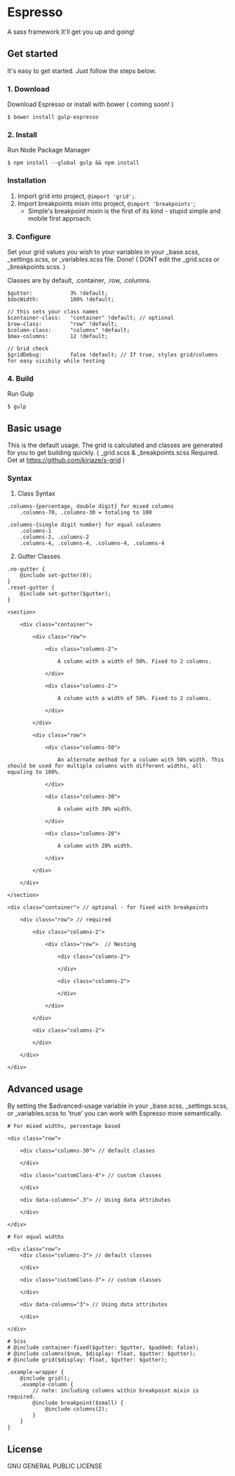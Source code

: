 # Espresso
A sass framework
It'll get you up and going!


## Get started
It's easy to get started. Just follow the steps below.


### 1. Download

Download Espresso or install with bower ( coming soon! )

	$ bower install gulp-espresso


### 2. Install

Run Node Package Manager

	$ npm install --global gulp && npm install

### Installation

1. Import grid into project, `@import 'grid';`.
2. Import breakpoints mixin into project, `@import 'breakpoints'`;
	* Simple's breakpoint mixin is the first of its kind - stupid simple and mobile first approach.

### 3. Configure

Set your grid values you wish to your variables in your _base.scss, _settings.scss, or _variables.scss file. Done! ( DONT edit the _grid.scss or _breakpoints.scss. )

Classes are by default, .container, .row, .columns.

	$gutter: 			3% !default;
	$docWidth: 			100% !default;

	// this sets your class names
	$container-class:	"container" !default; // optional
	$row-class:			"row" !default;
	$column-class:		"columns" !default;
	$max-columns:		12 !default;

	// Grid check
	$gridDebug:			false !default; // If true, styles grid/columns for easy visibily while testing


### 4. Build

Run Gulp

	$ gulp


## Basic usage

This is the default usage. The grid is calculated and classes are generated for you to get building quickly. ( _grid.scss & _breakpoints.scss Required. Get at https://github.com/kiriaze/s-grid )

### Syntax
1. Class Syntax
```
.columns-{percentage, double digit} for mixed columns
	.columns-70, .columns-30 = totaling to 100

.columns-{single digit number} for equal coloumns
	.columns-1
	.columns-2, .columns-2
	.columns-4, .columns-4, .columns-4, .columns-4
```

2. Gutter Classes

```
.no-gutter {
	@include set-gutter(0);
}
.reset-gutter {
	@include set-gutter($gutter);
}
```

	<section>

        <div class="container">

            <div class="row">

                <div class="columns-2">

                    A column with a width of 50%. Fixed to 2 columns.

                </div>

                <div class="columns-2">

                    A column with a width of 50%. Fixed to 2 columns.

                </div>

            </div>

            <div class="row">

                <div class="columns-50">

                    An alternate method for a column with 50% width. This should be used for multiple columns with different widths, all equaling to 100%.

                </div>

                <div class="columns-30">

                    A column with 30% width.

                </div>

                <div class="columns-20">

                    A column with 20% width.

                </div>

            </div>

        </div>

	</section>

	<div class="container"> // optional - for fixed with breakpoints

		<div class="row"> // required

			<div class="columns-2">

	        	<div class="row">  // Nesting

					<div class="columns-2">

					</div>

	                <div class="columns-2">

	                </div>

			    </div>

	        </div>

			<div class="columns-2">

			</div>

		</div>

	</div>


## Advanced usage

By setting the $advanced-usage variable in your _base.scss, _settings.scss, or _variables.scss to 'true' you can work with Espresso more semantically.

	# For mixed widths, percentage based

	<div class="row">

		<div class="columns-30"> // default classes

		</div>

		<div class="customClass-4"> // custom classes

		</div>

		<div data-columns=".3"> // Using data attributes

		</div>

	</div>

	# For equal widths

	<div class="row">
		<div class="columns-3"> // default classes

		</div>

		<div class="customClass-3"> // custom classes

		</div>

		<div data-columns="3"> // Using data attributes

		</div>

	</div>

	# Scss
	# @include container-fixed($gutter: $gutter, $padded: false);
	# @include columns($num, $display: float, $gutter: $gutter);
	# @include grid($display: float, $gutter: $gutter);

	.example-wrapper {
		@include grid();
		.example-column {
			// note: including columns within breakpoint mixin is required.
			@include breakpoint($small) {
	    		@include columns(2);
	    	}
		}
	}


## License

GNU GENERAL PUBLIC LICENSE
